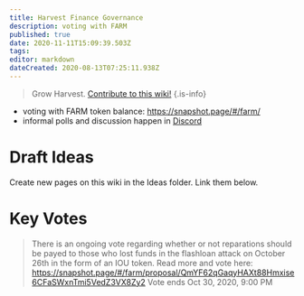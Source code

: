 ```yaml
---
title: Harvest Finance Governance
description: voting with FARM
published: true
date: 2020-11-11T15:09:39.503Z
tags: 
editor: markdown
dateCreated: 2020-08-13T07:25:11.938Z
---
```



> Grow Harvest. [Contribute to this wiki!](/contribute)
{.is-info}

- voting with FARM token balance: https://snapshot.page/#/farm/
- informal polls and discussion happen in [Discord](/en/team)


# Draft Ideas

Create new pages on this wiki in the Ideas folder. Link them below.



# Key Votes

> There is an ongoing vote regarding whether or not reparations should be payed to those who lost funds in the flashloan attack on October 26th in the form of an IOU token. Read more and vote here: https://snapshot.page/#/farm/proposal/QmYF62qGaqyHAXt88Hmxise6CFaSWxnTmi5VedZ3VX8Zy2 Vote ends Oct 30, 2020, 9:00 PM